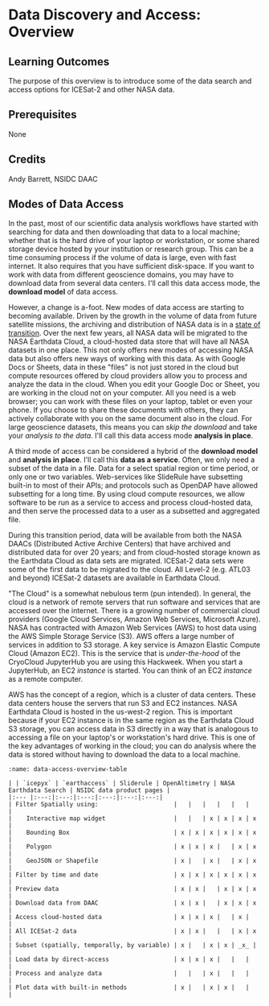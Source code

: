 # Data Discovery and Access: Overview

## Learning Outcomes

The purpose of this overview is to introduce some of the data search and access options for ICESat-2 and other NASA data.

## Prerequisites

None
## Credits

Andy Barrett, NSIDC DAAC 

## Modes of Data Access

In the past, most of our scientific data analysis workflows have started with searching for data and then downloading that data to a local machine; whether that is the hard drive of your laptop or workstation, or some shared storage device hosted by your institution or research group.  This can be a time consuming process if the volume of data is large, even with fast internet.  It also requires that you have sufficient disk-space.  If you want to work with data from different geoscience domains, you may have to download data from several data centers.  I'll call this data access mode, the **download model** of data access.  

However, a change is a-foot.  New modes of data access are starting to becoming available.  Driven by the growth in the volume of data from future satellite missions, the archiving and distribution of NASA data is in a [state of transition](https://www.earthdata.nasa.gov/eosdis/cloud-evolution).  Over the next few years, all NASA data will be migrated to the NASA Earthdata Cloud, a cloud-hosted data store that will have all NASA datasets in one place.  This not only offers new modes of accessing NASA data but also offers new ways of working with this data.  As with Google Docs or Sheets, data in these "files" is not just stored in the cloud but compute resources offered by cloud providers allow you to process and analyze the data in the cloud.  When you edit your Google Doc or Sheet, you are working in the cloud not on your computer.  All you need is a web browser; you can work with these files on your laptop, tablet or even your phone. If you choose to share these documents with others, they can actively collaborate with you on the same document also in the cloud.  For large geoscience datasets, this means you can _skip the download_ and take your _analysis to the data_.  I'll call this data access mode **analysis in place**.

A third mode of access can be considered a hybrid of the **download model** and **analysis in place**.  I'll call this **data as a service**.  Often, we only need a subset of the data in a file.  Data for a select spatial region or time period, or only one or two variables.  Web-services like SlideRule have subsetting built-in to most of their APIs; and protocols such as OpenDAP have allowed subsetting for a long time.  By using cloud compute resources, we allow software to be run as a service to access and process cloud-hosted data, and then serve the processed data to a user as a subsetted and aggregated file.

During this transition period, data will be available from both the NASA DAACs (Distributed Active Archive Centers) that have archived and distributed data for over 20 years; and from cloud-hosted storage known as the Earthdata Cloud as data sets are migrated.  ICESat-2 data sets were some of the first data to be migrated to the cloud.  All Level-2 (e.g. ATL03 and beyond) ICESat-2 datasets are available in Earthdata Cloud. 

"The Cloud" is a somewhat nebulous term (pun intended).  In general, the cloud is a network of remote servers that run software and services that are accessed over the internet.  There is a growing number of commercial cloud providers (Google Cloud Services, Amazon Web Services, Microsoft Azure).  NASA has contracted with Amazon Web Services (AWS) to host data using the AWS Simple Storage Service (S3).  AWS offers a large number of services in addition to S3 storage.  A key service is Amazon Elastic Compute Cloud (Amazon EC2).  This is the service that is _under-the-hood_ of the CryoCloud JupyterHub you are using this Hackweek.  When you start a JupyterHub, an EC2 _instance_ is started.  You can think of an EC2 _instance_ as a remote computer.

AWS has the concept of a region, which is a cluster of data centers.  These data centers house the servers that run S3 and EC2 instances.  NASA Earthdata Cloud is hosted in the us-west-2 region.  This is important because if your EC2 instance is in the same region as the Earthdata Cloud S3 storage, you can access data in S3 directly in a way that is analogous to accessing a file on your laptop's or workstation's hard drive.  This is one of the key advantages of working in the cloud; you can do analysis where the data is stored without having to download the data to a local machine.  


```{table} Data Access Method and Tools
:name: data-access-overview-table

| | `icepyx` | `earthaccess` | Sliderule | OpenAltimetry | NASA Earthdata Search | NSIDC data product pages |
|:--- |:---:|:---:|:---:|:---:|:---:|:---:|
| Filter Spatially using:                     |   |   |   |   |   |   |
|    Interactive map widget                   |   |   | x | x | x | x |
|    Bounding Box                             | x | x | x | x | x | x |
|    Polygon                                  | x | x | x |   | x | x |
|    GeoJSON or Shapefile                     | x |   | x |   | x | x |
| Filter by time and date                     | x | x | x | x | x | x |
| Preview data                                | x | x |   | x | x | x |
| Download data from DAAC                     | x | x |   | x | x | x |
| Access cloud-hosted data                    | x | x | x |   | x |   |
| All ICESat-2 data                           | x | x |   |   | x | x |
| Subset (spatially, temporally, by variable) | x |   | x | x | _x_ |   |
| Load data by direct-access                  | x | x | x |   |   |   |
| Process and analyze data                    |   |   | x |   |   |   |
| Plot data with built-in methods             | x |   | x | x |   |   |
```
